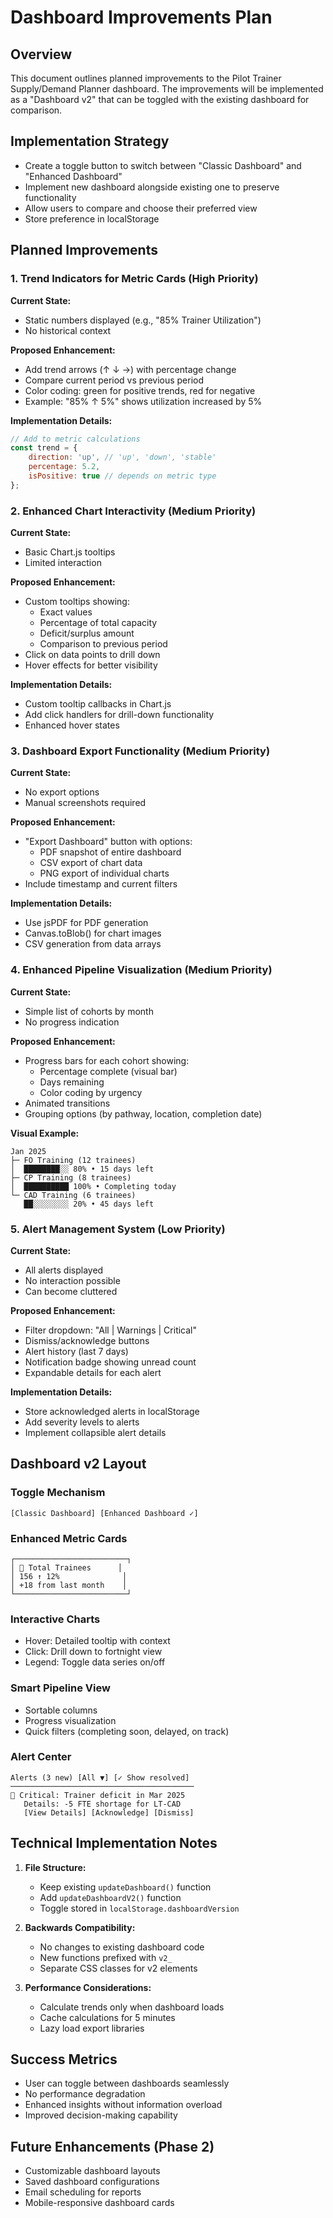 # Dashboard Improvements Plan

## Overview
This document outlines planned improvements to the Pilot Trainer Supply/Demand Planner dashboard. The improvements will be implemented as a "Dashboard v2" that can be toggled with the existing dashboard for comparison.

## Implementation Strategy
- Create a toggle button to switch between "Classic Dashboard" and "Enhanced Dashboard"
- Implement new dashboard alongside existing one to preserve functionality
- Allow users to compare and choose their preferred view
- Store preference in localStorage

## Planned Improvements

### 1. Trend Indicators for Metric Cards (High Priority)

**Current State:**
- Static numbers displayed (e.g., "85% Trainer Utilization")
- No historical context

**Proposed Enhancement:**
- Add trend arrows (↑ ↓ →) with percentage change
- Compare current period vs previous period
- Color coding: green for positive trends, red for negative
- Example: "85% ↑ 5%" shows utilization increased by 5%

**Implementation Details:**
```javascript
// Add to metric calculations
const trend = {
    direction: 'up', // 'up', 'down', 'stable'
    percentage: 5.2,
    isPositive: true // depends on metric type
};
```

### 2. Enhanced Chart Interactivity (Medium Priority)

**Current State:**
- Basic Chart.js tooltips
- Limited interaction

**Proposed Enhancement:**
- Custom tooltips showing:
  - Exact values
  - Percentage of total capacity
  - Deficit/surplus amount
  - Comparison to previous period
- Click on data points to drill down
- Hover effects for better visibility

**Implementation Details:**
- Custom tooltip callbacks in Chart.js
- Add click handlers for drill-down functionality
- Enhanced hover states

### 3. Dashboard Export Functionality (Medium Priority)

**Current State:**
- No export options
- Manual screenshots required

**Proposed Enhancement:**
- "Export Dashboard" button with options:
  - PDF snapshot of entire dashboard
  - CSV export of chart data
  - PNG export of individual charts
- Include timestamp and current filters

**Implementation Details:**
- Use jsPDF for PDF generation
- Canvas.toBlob() for chart images
- CSV generation from data arrays

### 4. Enhanced Pipeline Visualization (Medium Priority)

**Current State:**
- Simple list of cohorts by month
- No progress indication

**Proposed Enhancement:**
- Progress bars for each cohort showing:
  - Percentage complete (visual bar)
  - Days remaining
  - Color coding by urgency
- Animated transitions
- Grouping options (by pathway, location, completion date)

**Visual Example:**
```
Jan 2025
├─ FO Training (12 trainees)
│  ████████░░ 80% • 15 days left
├─ CP Training (8 trainees)
│  ██████████ 100% • Completing today
└─ CAD Training (6 trainees)
   ██░░░░░░░░ 20% • 45 days left
```

### 5. Alert Management System (Low Priority)

**Current State:**
- All alerts displayed
- No interaction possible
- Can become cluttered

**Proposed Enhancement:**
- Filter dropdown: "All | Warnings | Critical"
- Dismiss/acknowledge buttons
- Alert history (last 7 days)
- Notification badge showing unread count
- Expandable details for each alert

**Implementation Details:**
- Store acknowledged alerts in localStorage
- Add severity levels to alerts
- Implement collapsible alert details

## Dashboard v2 Layout

### Toggle Mechanism
```
[Classic Dashboard] [Enhanced Dashboard ✓]
```

### Enhanced Metric Cards
```
┌─────────────────────────┐
│ 👥 Total Trainees      │
│ 156 ↑ 12%              │
│ +18 from last month    │
└─────────────────────────┘
```

### Interactive Charts
- Hover: Detailed tooltip with context
- Click: Drill down to fortnight view
- Legend: Toggle data series on/off

### Smart Pipeline View
- Sortable columns
- Progress visualization
- Quick filters (completing soon, delayed, on track)

### Alert Center
```
Alerts (3 new) [All ▼] [✓ Show resolved]
─────────────────────────────────────────
🚨 Critical: Trainer deficit in Mar 2025
   Details: -5 FTE shortage for LT-CAD
   [View Details] [Acknowledge] [Dismiss]
```

## Technical Implementation Notes

1. **File Structure:**
   - Keep existing `updateDashboard()` function
   - Add `updateDashboardV2()` function
   - Toggle stored in `localStorage.dashboardVersion`

2. **Backwards Compatibility:**
   - No changes to existing dashboard code
   - New functions prefixed with `v2_`
   - Separate CSS classes for v2 elements

3. **Performance Considerations:**
   - Calculate trends only when dashboard loads
   - Cache calculations for 5 minutes
   - Lazy load export libraries

## Success Metrics
- User can toggle between dashboards seamlessly
- No performance degradation
- Enhanced insights without information overload
- Improved decision-making capability

## Future Enhancements (Phase 2)
- Customizable dashboard layouts
- Saved dashboard configurations
- Email scheduling for reports
- Mobile-responsive dashboard cards